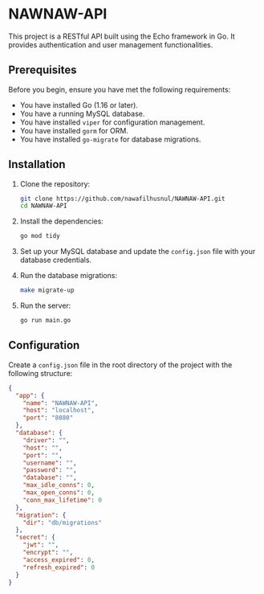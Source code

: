 # NAWNAW-API

This project is a RESTful API built using the Echo framework in Go. It provides authentication and user management functionalities.

## Prerequisites

Before you begin, ensure you have met the following requirements:
- You have installed Go (1.16 or later).
- You have a running MySQL database.
- You have installed `viper` for configuration management.
- You have installed `gorm` for ORM.
- You have installed `go-migrate` for database migrations.

## Installation

1. Clone the repository:
    ```sh
    git clone https://github.com/nawafilhusnul/NAWNAW-API.git
    cd NAWNAW-API
    ```

2. Install the dependencies:
    ```sh
    go mod tidy
    ```

3. Set up your MySQL database and update the `config.json` file with your database credentials.

4. Run the database migrations:
    ```sh
    make migrate-up
    ```

5. Run the server:
    ```sh
    go run main.go
    ```

## Configuration

Create a `config.json` file in the root directory of the project with the following structure:
```json
{
  "app": {
    "name": "NAWNAW-API",
    "host": "localhost",
    "port": "8080"
  },
  "database": {
    "driver": "",
    "host": "",
    "port": "",
    "username": "",
    "password": "",
    "database": "",
    "max_idle_conns": 0,
    "max_open_conns": 0,
    "conn_max_lifetime": 0
  },
  "migration": {
    "dir": "db/migrations"
  },
  "secret": {
    "jwt": "",
    "encrypt": "",
    "access_expired": 0,
    "refresh_expired": 0
  }
}
```


